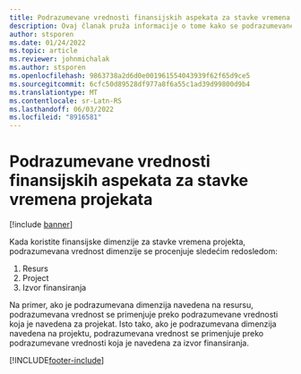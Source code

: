 ```yaml
---
title: Podrazumevane vrednosti finansijskih aspekata za stavke vremena projekata
description: Ovaj članak pruža informacije o tome kako se podrazumevane finansijske dimenzije primenjuju na stavke vremena.
author: stsporen
ms.date: 01/24/2022
ms.topic: article
ms.reviewer: johnmichalak
ms.author: stsporen
ms.openlocfilehash: 9863738a2d6d0e001961554043939f62f65d9ce5
ms.sourcegitcommit: 6cfc50d89528df977a8f6a55c1ad39d99800d9b4
ms.translationtype: MT
ms.contentlocale: sr-Latn-RS
ms.lasthandoff: 06/03/2022
ms.locfileid: "8916581"
---
```

# <a name="defaulting-financial-dimensions-for-project-time-entries"></a>Podrazumevane vrednosti finansijskih aspekata za stavke vremena projekata

[!include [banner](../includes/banner.md)]

Kada koristite finansijske dimenzije za stavke vremena projekta, podrazumevana vrednost dimenzije se procenjuje sledećim redosledom:

1. Resurs
2. Project
3. Izvor finansiranja

Na primer, ako je podrazumevana dimenzija navedena na resursu, podrazumevana vrednost se primenjuje preko podrazumevane vrednosti koja je navedena za projekat. Isto tako, ako je podrazumevana dimenzija navedena na projektu, podrazumevana vrednost se primenjuje preko podrazumevane vrednosti koja je navedena za izvor finansiranja.

[!INCLUDE[footer-include](../includes/footer-banner.md)]
